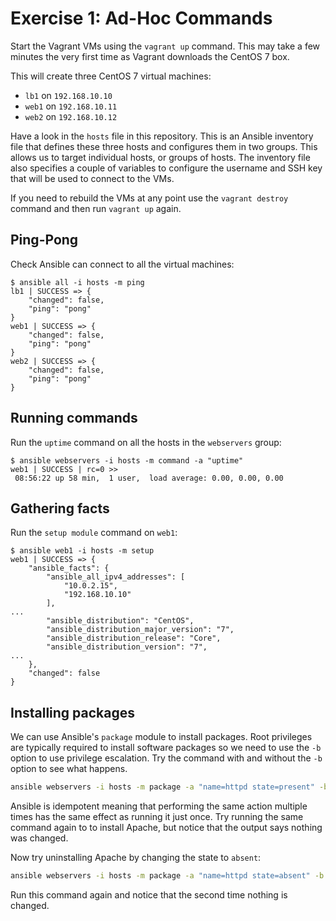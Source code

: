 # Exercise 1: Ad-Hoc Commands

Start the Vagrant VMs using the `vagrant up` command. This may take a few minutes the very first time as Vagrant
downloads the CentOS 7 box.

This will create three CentOS 7 virtual machines:

*   `lb1` on `192.168.10.10`
*   `web1` on `192.168.10.11`
*   `web2` on `192.168.10.12`

Have a look in the `hosts` file in this repository. This is an Ansible inventory file that defines these three hosts
and configures them in two groups. This allows us to target individual hosts, or groups of hosts. The inventory file
also specifies a couple of variables to configure the username and SSH key that will be used to connect to the VMs.

If you need to rebuild the VMs at any point use the `vagrant destroy` command and then run `vagrant up` again.


## Ping-Pong

Check Ansible can connect to all the virtual machines:

```
$ ansible all -i hosts -m ping
lb1 | SUCCESS => {
    "changed": false,
    "ping": "pong"
}
web1 | SUCCESS => {
    "changed": false,
    "ping": "pong"
}
web2 | SUCCESS => {
    "changed": false,
    "ping": "pong"
}
```


## Running commands

Run the `uptime` command on all the hosts in the `webservers` group:

```
$ ansible webservers -i hosts -m command -a "uptime"
web1 | SUCCESS | rc=0 >>
 08:56:22 up 58 min,  1 user,  load average: 0.00, 0.00, 0.00
```


## Gathering facts

Run the `setup module` command on `web1`:

```
$ ansible web1 -i hosts -m setup
web1 | SUCCESS => {
    "ansible_facts": {
        "ansible_all_ipv4_addresses": [
            "10.0.2.15",
            "192.168.10.10"
        ],
...
        "ansible_distribution": "CentOS",
        "ansible_distribution_major_version": "7",
        "ansible_distribution_release": "Core",
        "ansible_distribution_version": "7",
...
    },
    "changed": false
}
```


## Installing packages

We can use Ansible's `package` module to install packages. Root privileges are typically required to install software
packages so we need to use the `-b` option to use privilege escalation. Try the command with and without the `-b`
option to see what happens.

```bash
ansible webservers -i hosts -m package -a "name=httpd state=present" -b
```

Ansible is idempotent meaning that performing the same action multiple times has the same effect as running it just
once. Try running the same command again to to install Apache, but notice that the output says nothing was changed.

Now try uninstalling Apache by changing the state to `absent`:

```bash
ansible webservers -i hosts -m package -a "name=httpd state=absent" -b
```

Run this command again and notice that the second time nothing is changed.
